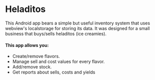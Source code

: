 # Heladitos
This Android app bears a simple but useful inventory system that uses webview's localstorage for storing its data. It was designed for a small business that buys/sells heladitos (ice creamies).
<br/>
<h4>This app allows you:</h4>
<ul>
<li>Create/remove flavors.</li>
<li>Manage sell and cost values for every flavor.</li>
<li>Add/remove stock.</li>
<li>Get reports about sells, costs and yields</li>
</ul>
